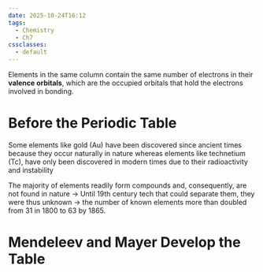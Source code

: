 ```yaml
---
date: 2025-10-24T16:12
tags:
  - Chemistry
  - Ch7
cssclasses:
  - default
---
```

Elements in the same column contain the same number of electrons in their **valence orbitals**, which are the occupied orbitals that hold the electrons involved in bonding.

# Before the Periodic Table 

Some elements like gold (Au) have been discovered since ancient times because they occur naturally in nature whereas elements like technetium (Tc), have only been discovered in modern times due to their radioactivity and instability 

The majority of elements readily form compounds and, consequently, are not found in nature 
	-> Until 19th century tech that could separate them, they were thus unknown
	-> the number of known elements more than doubled from 31 in 1800 to 63 by 1865.

# Mendeleev and Mayer Develop the Table

